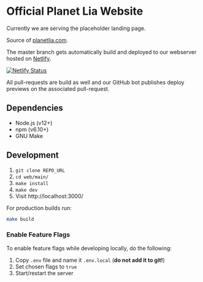 # Official Planet Lia Website
Currently we are serving the placeholder landing page.

Source of [planetlia.com](https://planetlia.com).

The master branch gets automatically build and deployed to our webserver hosted on [Netlify](https://www.netlify.com/).

[![Netlify Status](https://api.netlify.com/api/v1/badges/9191587a-240f-43d6-9b25-f0ecc9be1fdf/deploy-status)](https://app.netlify.com/sites/planetlia/deploys)

All pull-requests are build as well and our GitHub bot publishes deploy previews on the associated pull-request.
## Dependencies
* Node.js (v12+)
* npm (v6.10+)
* GNU Make

## Development
1. `git clone REPO_URL`
2. `cd web/main/`
3. `make install`
4. `make dev`
5. Visit http://localhost:3000/

For production builds run:
```bash
make build
```

### Enable Feature Flags
To enable feature flags while developing locally, do the following:
1. Copy `.env` file and name it `.env.local` (**do not add it to git!**)
2. Set chosen flags to `true`
3. Start/restart the server
 
